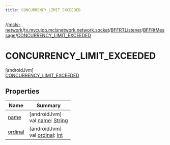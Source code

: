 ```yaml
---
title: CONCURRENCY_LIMIT_EXCEEDED
---
```

//[mcls-network](../../../../../index.html)/[tv.mycujoo.mclsnetwork.network.socket](../../../index.html)/[BFFRTListener](../../index.html)/[BFFRtMessage](../index.html)/[CONCURRENCY_LIMIT_EXCEEDED](index.html)



# CONCURRENCY_LIMIT_EXCEEDED



[androidJvm]\
[CONCURRENCY_LIMIT_EXCEEDED](index.html)



## Properties


| Name | Summary |
|---|---|
| [name](../-d-e-b-u-g/index.html#-372974862%2FProperties%2F-506170386) | [androidJvm]<br>val [name](../-d-e-b-u-g/index.html#-372974862%2FProperties%2F-506170386): [String](https://kotlinlang.org/api/latest/jvm/stdlib/kotlin/-string/index.html) |
| [ordinal](../-d-e-b-u-g/index.html#-739389684%2FProperties%2F-506170386) | [androidJvm]<br>val [ordinal](../-d-e-b-u-g/index.html#-739389684%2FProperties%2F-506170386): [Int](https://kotlinlang.org/api/latest/jvm/stdlib/kotlin/-int/index.html) |

